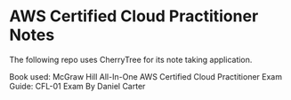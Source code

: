 # AWS Certified Cloud Practitioner Notes
The following repo uses CherryTree for its note taking application.

Book used:
  McGraw Hill All-In-One AWS Certified Cloud Practitioner Exam Guide: CFL-01 Exam By Daniel Carter

